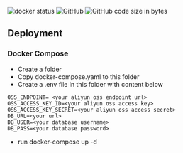![docker status](https://github.com/Kerite/sos-api/actions/workflows/publish.yml/badge.svg)
![GitHub](https://img.shields.io/github/license/Kerite/sos-api?label=LICENSE)
![GitHub code size in bytes](https://img.shields.io/github/languages/code-size/Kerite/sos-api)

## Deployment

### Docker Compose

- Create a folder
- Copy docker-compose.yaml to this folder
- Create a .env file in this folder with content below

```
OSS_ENDPOINT= <your aliyun oss endpoint url>
OSS_ACCESS_KEY_ID=<your aliyun oss access key>
OSS_ACCESS_KEY_SECRET=<your aliyun oss access secret>
DB_URL=<your url>
DB_USER=<your database username>
DB_PASS=<your database password>
```

- run docker-compose up -d
